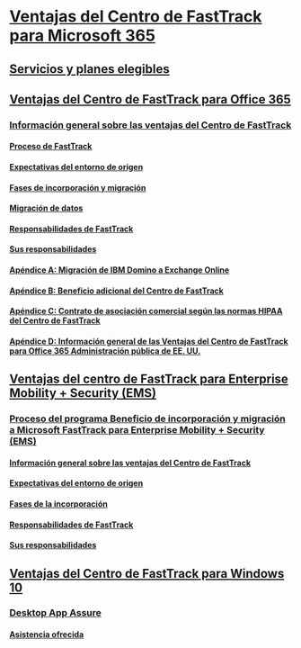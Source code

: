 # [Ventajas del Centro de FastTrack para Microsoft 365](M365-fasttrack-benefit-overview.md)
## [Servicios y planes elegibles](M365-eligible-services-and-plans.md)
## [Ventajas del Centro de FastTrack para Office 365](O365-fasttrack-benefit-for-office-365.md)
### [Información general sobre las ventajas del Centro de FastTrack](O365-fasttrack-benefit-overview.md)
#### [Proceso de FastTrack](O365-fasttrack-process.md)
#### [Expectativas del entorno de origen](O365-source-environment-expectations.md)
#### [Fases de incorporación y migración](O365-onboarding-and-migration.md)
#### [Migración de datos](O365-data-migration.md)
#### [Responsabilidades de FastTrack](O365-fasttrack-responsibilities.md)
#### [Sus responsabilidades](O365-your-responsibilities.md)
#### [Apéndice A: Migración de IBM Domino a Exchange Online](O365-from-ibm-domino-to-exchange-online.md)
#### [Apéndice B: Beneficio adicional del Centro de FastTrack](O365-fasttrack-additional-benefits.md)
#### [Apéndice C: Contrato de asociación comercial según las normas HIPAA del Centro de FastTrack](O365-hipaa-business-associate-agreement.md)
#### [Apéndice D: Información general de las Ventajas del Centro de FastTrack para Office 365 Administración pública de EE. UU.](US-Gov-appendix-overview.md)
## [Ventajas del centro de FastTrack para Enterprise Mobility + Security (EMS)](EMS-fasttrack-benefit-for-EMS.md)
### [Proceso del programa Beneficio de incorporación y migración a Microsoft FastTrack para Enterprise Mobility + Security (EMS)](EMS-fasttrack-process.md)
#### [Información general sobre las ventajas del Centro de FastTrack](EMS-fasttrack-benefit-overview.md)
#### [Expectativas del entorno de origen](EMS-source-environment-expectations.md)
#### [Fases de la incorporación](EMS-onboarding-phases.md)
#### [Responsabilidades de FastTrack](EMS-fasttrack-responsibilities.md)
#### [Sus responsabilidades](EMS-your-responsibilities.md)
## [Ventajas del Centro de FastTrack para Windows 10](Win-10-fasttrack-benefit-for-Windows-10.md)
### [Desktop App Assure](Win-10-desktop-app-assure.md)
#### [Asistencia ofrecida](Win-10-daa-assistance-offered.md)